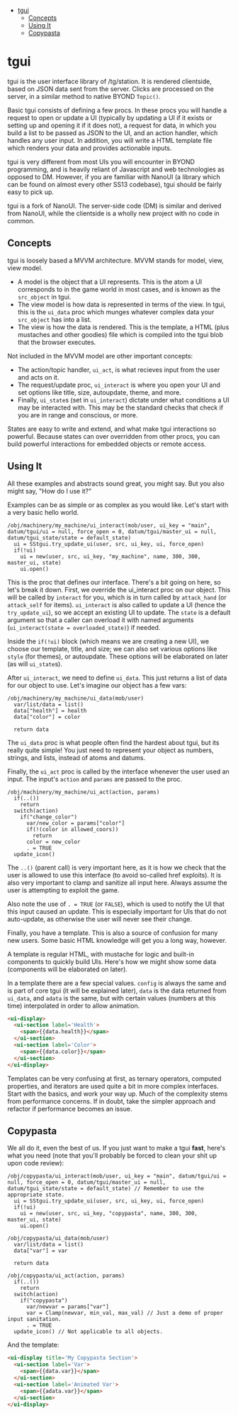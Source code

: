 <!-- TOC depthFrom:1 depthTo:6 withLinks:1 updateOnSave:1 orderedList:0 -->

- [tgui](#tgui)
	- [Concepts](#concepts)
	- [Using It](#using-it)
	- [Copypasta](#copypasta)

<!-- /TOC -->

# tgui
tgui is the user interface library of /tg/station. It is rendered clientside,  based on JSON data sent from the server. Clicks are processed on the server, in  a similar method to native BYOND `Topic()`.

Basic tgui consists of defining a few procs. In these procs you will handle a request to open or update a UI (typically by updating a UI if it exists or setting up and opening it if it does not), a request for data, in which you build a list to be passed as JSON to the UI, and an action handler, which handles any user input. In addition, you will write a HTML template file which renders your data and provides actionable inputs.

tgui is very different from most UIs you will encounter in BYOND programming, and is heavily reliant of Javascript and web technologies as opposed to DM. However, if you are familiar with NanoUI (a library which can be found on almost every other SS13 codebase), tgui should be fairly easy to pick up.

tgui is a fork of NanoUI. The server-side code (DM) is similar and derived from NanoUI, while the clientside is a wholly new project with no code in common.

## Concepts
tgui is loosely based a MVVM architecture. MVVM stands for model, view, view model.
- A model is the object that a UI represents. This is the atom a UI corresponds to in the game world in most cases, and is known as the `src_object` in tgui.
- The view model is how data is represented in terms of the view. In tgui, this is the `ui_data` proc which munges whatever complex data your `src_object` has into a list.
- The view is how the data is rendered. This is the template, a HTML (plus mustaches and other goodies) file which is compiled into the tgui blob that the browser executes.

Not included in the MVVM model are other important concepts:
- The action/topic handler, `ui_act`, is what recieves input from the user and acts on it.
- The request/update proc, `ui_interact` is where you open your UI and set options like title, size, autoupdate, theme, and more.
- Finally, `ui_state`s (set in `ui_interact`) dictate under what conditions a UI may be interacted with. This may be the standard checks that check if you are in range and conscious, or more.

States are easy to write and extend, and what make tgui interactions so powerful. Because states can over overridden from other procs, you can build powerful interactions for embedded objects or remote access.

## Using It
All these examples and abstracts sound great, you might say. But you also might say, "How do I use it?"

Examples can be as simple or as complex as you would like. Let's start with a very basic hello world.

```DM
/obj/machinery/my_machine/ui_interact(mob/user, ui_key = "main", datum/tgui/ui = null, force_open = 0, datum/tgui/master_ui = null, datum/tgui_state/state = default_state)
  ui = SStgui.try_update_ui(user, src, ui_key, ui, force_open)
  if(!ui)
    ui = new(user, src, ui_key, "my_machine", name, 300, 300, master_ui, state)
    ui.open()
```

This is the proc that defines our interface. There's a bit going on here, so let's break it down. First, we override the ui_interact proc on our object. This will be called by `interact` for you, which is in turn called by `attack_hand` (or `attack_self` for items). `ui_interact` is also called to update a UI (hence the `try_update_ui`), so we accept an existing UI to update. The `state` is a default argument so that a caller can overload it with named arguments (`ui_interact(state = overloaded_state)`) if needed.

Inside the `if(!ui)` block (which means we are creating a new UI), we choose our template, title, and size; we can also set various options like `style` (for themes), or autoupdate. These options will be elaborated on later (as will `ui_state`s).

After `ui_interact`, we need to define `ui_data`. This just returns a list of data for our object to use. Let's imagine our object has a few vars:

```DM
/obj/machinery/my_machine/ui_data(mob/user)
  var/list/data = list()
  data["health"] = health
  data["color"] = color

  return data
```

The `ui_data` proc is what people often find the hardest about tgui, but its really quite simple! You just need to represent your object as numbers, strings, and lists, instead of atoms and datums.

Finally, the `ui_act` proc is called by the interface whenever the user used an input. The input's `action` and `params` are passed to the proc.

```DM
/obj/machinery/my_machine/ui_act(action, params)
  if(..())
    return
  switch(action)
    if("change_color")
      var/new_color = params["color"]
      if(!(color in allowed_coors))
        return
      color = new_color
      . = TRUE
  update_icon()
```

The `..()` (parent call) is very important here, as it is how we check that the user is allowed to use this interface (to avoid so-called href exploits). It is also very important to clamp and sanitize all input here. Always assume the user is attempting to exploit the game.

Also note the use of `. = TRUE` (or `FALSE`), which is used to notify the UI that this input caused an update. This is especially important for UIs that do not auto-update, as otherwise the user will never see their change.

Finally, you have a template. This is also a source of confusion for many new users. Some basic HTML knowledge will get you a long way, however.

A template is regular HTML, with mustache for logic and built-in components to quickly build UIs. Here's how we might show some data (components will be elaborated on later).

In a template there are a few special values. `config` is always the same and is part of core tgui (it will be explained later), `data` is the data returned from `ui_data`, and `adata` is the same, but with certain values (numbers at this time) interpolated in order to allow animation.

```html
<ui-display>
  <ui-section label='Health'>
    <span>{{data.health}}</span>
  </ui-section>
  <ui-section label='Color'>
    <span>{{data.color}}</span>
  </ui-section>
</ui-display>
```

Templates can be very confusing at first, as ternary operators, computed properties, and iterators are used quite a bit in more complex interfaces. Start with the basics, and work your way up. Much of the complexity stems from performance concerns. If in doubt, take the simpler approach and refactor if performance becomes an issue.

## Copypasta
We all do it, even the best of us. If you just want to make a tgui **fast**, here's what you need (note that you'll probably be forced to clean your shit up upon code review):

```DM
/obj/copypasta/ui_interact(mob/user, ui_key = "main", datum/tgui/ui = null, force_open = 0, datum/tgui/master_ui = null, datum/tgui_state/state = default_state) // Remember to use the appropriate state.
  ui = SStgui.try_update_ui(user, src, ui_key, ui, force_open)
  if(!ui)
    ui = new(user, src, ui_key, "copypasta", name, 300, 300, master_ui, state)
    ui.open()

/obj/copypasta/ui_data(mob/user)
  var/list/data = list()
  data["var"] = var

  return data

/obj/copypasta/ui_act(action, params)
  if(..())
    return
  switch(action)
    if("copypasta")
      var/newvar = params["var"]
      var = Clamp(newvar, min_val, max_val) // Just a demo of proper input sanitation.
      . = TRUE
  update_icon() // Not applicable to all objects.
```

And the template:

```html
<ui-display title='My Copypasta Section'>
  <ui-section label='Var'>
    <span>{{data.var}}</span>
  </ui-section>
  <ui-section label='Animated Var'>
    <span>{{adata.var}}</span>
  </ui-section>
</ui-display>
```
